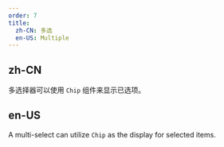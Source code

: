 ```yaml
---
order: 7
title:
  zh-CN: 多选
  en-US: Multiple
---
```


## zh-CN

多选择器可以使用 `Chip` 组件来显示已选项。

## en-US

A multi-select can utilize `Chip` as the display for selected items.
